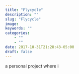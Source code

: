 ```yaml
---
title: "Flycycle"
description: ""
slug: "Flycycle"
image: 
keywords: ""
categories: 
    - ""
    - ""
date: 2017-10-31T21:28:43-05:00
draft: false
---
```


a personal project where i 